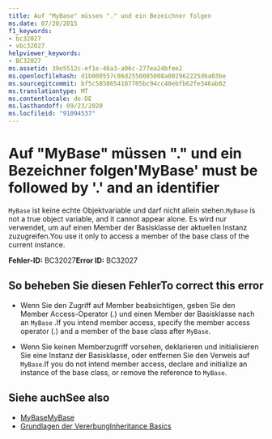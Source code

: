 ```yaml
---
title: Auf "MyBase" müssen "." und ein Bezeichner folgen
ms.date: 07/20/2015
f1_keywords:
- bc32027
- vbc32027
helpviewer_keywords:
- BC32027
ms.assetid: 39e5512c-ef1e-46a3-a96c-277ea24bfee2
ms.openlocfilehash: d1b000557c86d2550085008a002962225d6a03be
ms.sourcegitcommit: bf5c5850654187705bc94cc40ebfb62fe346ab02
ms.translationtype: MT
ms.contentlocale: de-DE
ms.lasthandoff: 09/23/2020
ms.locfileid: "91094537"
---
```

# <a name="mybase-must-be-followed-by--and-an-identifier"></a><span data-ttu-id="a2eed-102">Auf "MyBase" müssen "." und ein Bezeichner folgen</span><span class="sxs-lookup"><span data-stu-id="a2eed-102">'MyBase' must be followed by '.' and an identifier</span></span>

<span data-ttu-id="a2eed-103">`MyBase` ist keine echte Objektvariable und darf nicht allein stehen.</span><span class="sxs-lookup"><span data-stu-id="a2eed-103">`MyBase` is not a true object variable, and it cannot appear alone.</span></span> <span data-ttu-id="a2eed-104">Es wird nur verwendet, um auf einen Member der Basisklasse der aktuellen Instanz zuzugreifen.</span><span class="sxs-lookup"><span data-stu-id="a2eed-104">You use it only to access a member of the base class of the current instance.</span></span>  
  
 <span data-ttu-id="a2eed-105">**Fehler-ID:** BC32027</span><span class="sxs-lookup"><span data-stu-id="a2eed-105">**Error ID:** BC32027</span></span>  
  
## <a name="to-correct-this-error"></a><span data-ttu-id="a2eed-106">So beheben Sie diesen Fehler</span><span class="sxs-lookup"><span data-stu-id="a2eed-106">To correct this error</span></span>  
  
- <span data-ttu-id="a2eed-107">Wenn Sie den Zugriff auf Member beabsichtigen, geben Sie den Member Access-Operator (.) und einen Member der Basisklasse nach an `MyBase` .</span><span class="sxs-lookup"><span data-stu-id="a2eed-107">If you intend member access, specify the member access operator (.) and a member of the base class after `MyBase`.</span></span>  
  
- <span data-ttu-id="a2eed-108">Wenn Sie keinen Memberzugriff vorsehen, deklarieren und initialisieren Sie eine Instanz der Basisklasse, oder entfernen Sie den Verweis auf `MyBase`.</span><span class="sxs-lookup"><span data-stu-id="a2eed-108">If you do not intend member access, declare and initialize an instance of the base class, or remove the reference to `MyBase`.</span></span>  
  
## <a name="see-also"></a><span data-ttu-id="a2eed-109">Siehe auch</span><span class="sxs-lookup"><span data-stu-id="a2eed-109">See also</span></span>

- [<span data-ttu-id="a2eed-110">MyBase</span><span class="sxs-lookup"><span data-stu-id="a2eed-110">MyBase</span></span>](../programming-guide/program-structure/me-my-mybase-and-myclass.md#mybase)
- [<span data-ttu-id="a2eed-111">Grundlagen der Vererbung</span><span class="sxs-lookup"><span data-stu-id="a2eed-111">Inheritance Basics</span></span>](../programming-guide/language-features/objects-and-classes/inheritance-basics.md)
